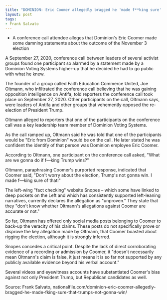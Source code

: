 ```yaml
---
title: "DOMINION: Eric Coomer allegedly bragged he 'made f**king sure' that 'Trump's not gonna win'"
layout: post
tags:
- Frank Salvato
---
```


- A conference call attendee alleges that Dominion's Eric Coomer made some damning statements about the outcome of the November 3 election

A September 27, 2020, conference call between leaders of several activist groups found one participant so alarmed by a statement made by a Dominion Voting Systems higher-up that he decided he had to go public with what he knew.

The founder of a group called Faith Education Commerce United, Joe Oltmann, who infiltrated the conference call believing that he was gaining opposition intelligence on Antifa, told reporters the conference call took place on September 27, 2020. Other participants on the call, Oltmann says, were leaders of Antifa and other groups that vehemently opposed the re-election of President Trump.

Oltmann alleged to reporters that one of the participants on the conference call was a key leadership team member of Dominion Voting Systems.

As the call ramped up, Oltmann said he was told that one of the participants would be "Eric from Dominion" would be on the call. He later stated he was confident the identify of that person was Dominion employee Eric Coomer.

According to Oltmann, one participant on the conference call asked, "What are we gonna do if f—king Trump wins?"

Oltmann, paraphrasing Coomer's purported response, indicated that Coomer said, "Don't worry about the election, Trump's not gonna win. I made f—king sure of that!"

The left-wing "fact checking" website Snopes – which some have linked to deep pockets on the Left and which has consistently supported left-leaning narratives, currently declares the allegation as "unproven." They state that they "don't know whether Oltmann's allegations against Coomer are accurate or not."

So far, Oltmann has offered only social media posts belonging to Coomer to back-up the veracity of his claims. These posts do not specifically prove or disprove the key allegation made by Oltmann, that Coomer boasted about rigging the election, although it is strongly inferred.

Snopes concedes a critical point. Despite the lack of direct corroborating evidence of a recording or admission by Coomer, it "doesn't necessarily mean Oltmann's claim is false, it just means it is so far not supported by any publicly available evidence beyond his verbal account."

Several videos and eyewitness accounts have substantiated Coomer's bias against not only President Trump, but Republican candidates as well.

Source: Frank Salvato, nationalfile.com/dominion-eric-coomer-allegedly-bragged-he-made-fking-sure-that-trumps-not-gonna-win/
